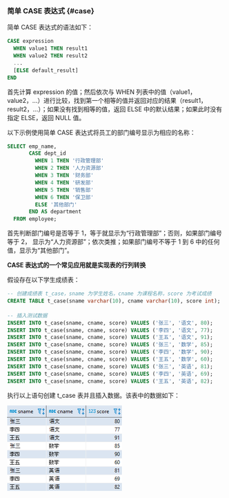 ### 简单 CASE 表达式 {#case}

简单 CASE 表达式的语法如下：

```sql
CASE expression
  WHEN value1 THEN result1
  WHEN value2 THEN result2
  ...
  [ELSE default_result]
END
```

首先计算 expression 的值；然后依次与 WHEN 列表中的值（value1，value2，…）进行比较，找到第一个相等的值并返回对应的结果（result1，result2，…）；如果没有找到相等的值，返回 ELSE 中的默认结果；如果此时没有指定 ELSE，返回 NULL 值。

以下示例使用简单 CASE 表达式将员工的部门编号显示为相应的名称：

```sql
SELECT emp_name,
       CASE dept_id
         WHEN 1 THEN '行政管理部'
         WHEN 2 THEN '人力资源部'
         WHEN 3 THEN '财务部'
         WHEN 4 THEN '研发部'
         WHEN 5 THEN '销售部'
         WHEN 6 THEN '保卫部'
         ELSE '其他部门'
       END AS department
  FROM employee;
```

首先判断部门编号是否等于 1，等于就显示为“行政管理部”；否则，如果部门编号等于 2， 显示为“人力资源部”；依次类推；如果部门编号不等于 1 到 6 中的任何值，显示为“其他部门”。

**CASE 表达式的一个常见应用就是实现表的行列转换**

假设存在以下学生成绩表：

```sql
-- 创建成绩表 t_case，sname 为学生姓名，cname 为课程名称，score 为考试成绩
CREATE TABLE t_case(sname varchar(10), cname varchar(10), score int);

-- 插入测试数据
INSERT INTO t_case(sname, cname, score) VALUES ('张三', '语文', 80);
INSERT INTO t_case(sname, cname, score) VALUES ('李四', '语文', 77);
INSERT INTO t_case(sname, cname, score) VALUES ('王五', '语文', 91);
INSERT INTO t_case(sname, cname, score) VALUES ('张三', '数学', 85);
INSERT INTO t_case(sname, cname, score) VALUES ('李四', '数学', 90);
INSERT INTO t_case(sname, cname, score) VALUES ('王五', '数学', 60);
INSERT INTO t_case(sname, cname, score) VALUES ('张三', '英语', 81);
INSERT INTO t_case(sname, cname, score) VALUES ('李四', '英语', 69);
INSERT INTO t_case(sname, cname, score) VALUES ('王五', '英语', 82);
```

执行以上语句创建 t\_case 表并且插入数据。该表中的数据如下：

![](/assets/20190724193652245.png)

